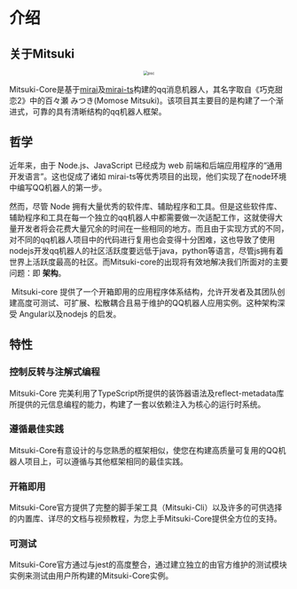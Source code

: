 # 介绍

## 关于Mitsuki
<div align=center><img src="https://s2.loli.net/2022/01/23/I7UP6oLlT1azDXi.jpg" alt="psc" style="zoom:50%;" /></div>

Mitsuki-Core是基于[mirai](https://github.com/mamoe/mirai)及[mirai-ts](https://github.com/YunYouJun/mirai-ts)构建的qq消息机器人，其名字取自《巧克甜恋2》中的百々瀬 みつき(Momose Mitsuki)。该项目其主要目的是构建了一个渐进式，可靠的具有清晰结构的qq机器人框架。

## 哲学

​近年来，由于 Node.js、JavaScript 已经成为 web 前端和后端应用程序的“通用开发语言”。这也促成了诸如 mirai-ts等优秀项目的出现，他们实现了在node环境中编写QQ机器人的第一步。

​然而，尽管 Node 拥有大量优秀的软件库、辅助程序和工具。但是这些软件库、辅助程序和工具在每一个独立的qq机器人中都需要做一次适配工作，这就使得大量开发者将会花费大量冗余的时间在一些相同的地方。而且由于实现方式的不同，对不同的qq机器人项目中的代码进行复用也会变得十分困难，这也导致了使用nodejs开发qq机器人的社区活跃度要远低于java，python等语言，尽管js拥有着世界上活跃度最高的社区。而Mitsuki-core的出现将有效地解决我们所面对的主要问题：即 **架构**。

​		Mitsuki-core 提供了一个开箱即用的应用程序体系结构，允许开发者及其团队创建高度可测试、可扩展、松散耦合且易于维护的QQ机器人应用实例。这种架构深受 Angular以及nodejs 的启发。

## 特性

### 控制反转与注解式编程

​Mitsuki-Core 完美利用了TypeScript所提供的装饰器语法及reflect-metadata库所提供的元信息编程的能力，构建了一套以依赖注入为核心的运行时系统。

### 遵循最佳实践

Mitsuki-Core有意设计的与您熟悉的框架相似，使您在构建高质量可复用的QQ机器人项目上，可以遵循与其他框架相同的最佳实践。

### 开箱即用

Mitsuki-Core官方提供了完整的脚手架工具（Mitsuki-Cli）以及许多的可供选择的内置库、详尽的文档与视频教程，为您上手Mitsuki-Core提供全方位的支持。

### 可测试

Mitsuki-Core官方通过与jest的高度整合，通过建立独立的由官方维护的测试模块实例来测试由用户所构建的Mitsuki-Core实例。

<!-- ### 低耦合 高内聚

模块系统及模块作用域的引入，使得每个单独的实例都可以整体作为一个独立的模块，被导入到其他实例之中。这充分的降低了模块间的耦合关系，并提高了模块的内聚。

### 高可复用

模组的直接引入，就已经充分展现了代码的可复用性。 -->
